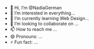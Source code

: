 - 👋 Hi, I’m @NadiaGerman
- 👀 I’m interested in everything...
- 🌱 I’m currently learning Web Design...
- 💞️ I’m looking to collaborate on ...
- 📫 How to reach me ...
- 😄 Pronouns: ...
- ⚡ Fun fact: ...

<!---
NadiaGerman/NadiaGerman is a ✨ special ✨ repository because its `README.md` (this file) appears on your GitHub profile.
You can click the Preview link to take a look at your changes.
--->
